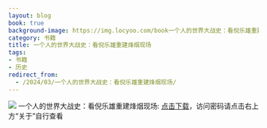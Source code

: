 ```yaml
---
layout: blog
book: true
background-image: https://img.locyoo.com/book一个人的世界大战史：看倪乐雄重建烽烟现场.jpg
category: 书籍
title: 一个人的世界大战史：看倪乐雄重建烽烟现场
tags:
- 书籍
- 历史
redirect_from:
  - /2024/03/一个人的世界大战史：看倪乐雄重建烽烟现场/
---
```

![](https://img.locyoo.com/book一个人的世界大战史：看倪乐雄重建烽烟现场.jpg)
一个人的世界大战史：看倪乐雄重建烽烟现场: <a name = "ref1" href="https://url18.ctfile.com/f/50983618-1040463862-8569fa?p=3619">点击下载</a>，访问密码请点击右上方“关于”自行查看